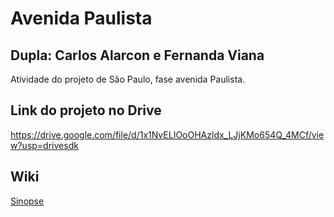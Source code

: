# Avenida Paulista
## Dupla: Carlos Alarcon e Fernanda Viana
Atividade do projeto de São Paulo, fase avenida Paulista.
## Link do projeto no Drive
https://drive.google.com/file/d/1x1NvELIOoOHAzldx_LJjKMo654Q_4MCf/view?usp=drivesdk
## Wiki
<a href="https://github.com/Fernanda-Marcelino/AvPaulista.wiki.git/Sinopse-Geral">Sinopse </a>

